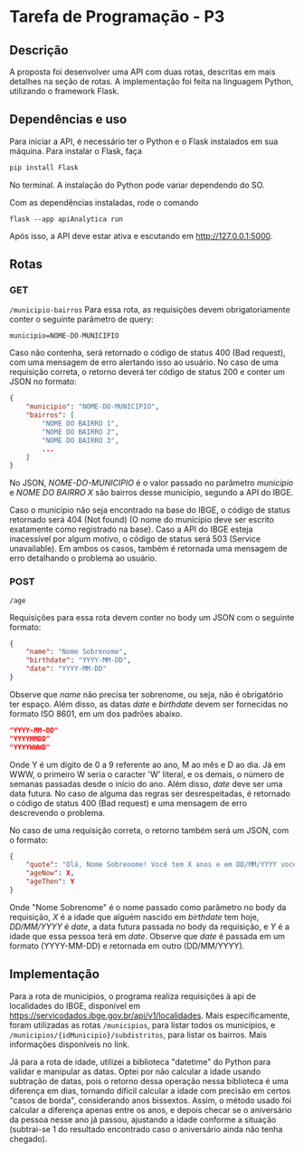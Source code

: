 # Tarefa de Programação - P3
## Descrição
A proposta foi desenvolver uma API com duas rotas, descritas em mais detalhes na seção de rotas. A implementação foi feita na linguagem Python, utilizando o framework Flask.

## Dependências e uso
Para iniciar a API, é necessário ter o Python e o Flask instalados em sua máquina. Para instalar o Flask, faça
```sh
pip install Flask
```

No terminal. A instalação do Python pode variar dependendo do SO.

Com as dependências instaladas, rode o comando
```
flask --app apiAnalytica run
```

Após isso, a API deve estar ativa e escutando em http://127.0.0.1:5000.

## Rotas
### GET
```/municipio-bairros```
Para essa rota, as requisições devem obrigatoriamente conter o seguinte parâmetro de query:
```
municipio=NOME-DO-MUNICIPIO
```

Caso não contenha, será retornado o código de status 400 (Bad request), com uma mensagem de erro alertando isso ao usuário. No caso de uma requisição correta, o retorno deverá ter código de status 200 e conter um JSON no formato:
```json
{
    "municipio": "NOME-DO-MUNICIPIO",
    "bairros": [
        "NOME DO BAIRRO 1",
        "NOME DO BAIRRO 2",
        "NOME DO BAIRRO 3",
        ...
    ]
}
```
No JSON, _NOME-DO-MUNICIPIO_ é o valor passado no parâmetro _municipio_ e _NOME DO BAIRRO X_ são bairros desse município, segundo a API do IBGE.

Caso o município não seja encontrado na base do IBGE, o código de status retornado será 404 (Not found) (O nome do município deve ser escrito exatamente como registrado na base). Caso a API do IBGE esteja inacessível por algum motivo, o código de status será 503 (Service unavailable). Em ambos os casos, também é retornada uma mensagem de erro detalhando o problema ao usuário.

### POST
```/age```

Requisições para essa rota devem conter no body um JSON com o seguinte formato:
```json
{
    "name": "Nome Sobrenome",
    "birthdate": "YYYY-MM-DD",
    "date": "YYYY-MM-DD"
}
```
Observe que _name_ não precisa ter sobrenome, ou seja, não é obrigatório ter espaço. Além disso, as datas _date_ e _birthdate_ devem ser fornecidas no formato ISO 8601, em um dos padrões abaixo.
```json
"YYYY-MM-DD"
"YYYYMMDD"
"YYYYWWWD"
```
Onde Y é um dígito de 0 a 9 referente ao ano, M ao mês e D ao dia. Já em WWW, o primeiro W seria o caracter 'W' literal, e os demais, o número de semanas passadas desde o início do ano. Além disso, _date_ deve ser uma data futura. No caso de alguma das regras ser desrespeitadas, é retornado o código de status 400 (Bad request) e uma mensagem de erro descrevendo o problema.


No caso de uma requisição correta, o retorno também será um JSON, com o formato:
```json
{
    "quote": "Olá, Nome Sobrenome! Você tem X anos e em DD/MM/YYYY você terá Y anos.",
    "ageNow": X,
    "ageThen": Y
}
```

Onde "Nome Sobrenome" é o nome passado como parâmetro no body da requisição, _X_ é a idade que alguém nascido em _birthdate_ tem hoje, _DD/MM/YYYY_ é _date_, a data futura passada no body da requisição, e _Y_ é a idade que essa pessoa terá em _date_. Observe que _date_ é passada em um formato (YYYY-MM-DD) e retornada em outro (DD/MM/YYYY).

## Implementação
Para a rota de municipios, o programa realiza requisições à api de localidades do IBGE, disponível em https://servicodados.ibge.gov.br/api/v1/localidades. Mais especificamente, foram utilizadas as rotas ```/municipios```, para listar todos os municípios, e ```/municipios/{idMunicipio}/subdistritos```, para listar os bairros. Mais informações disponíveis no link.

Já para a rota de idade, utilizei a biblioteca "datetime" do Python para validar e manipular as datas. Optei por não calcular a idade usando subtração de datas, pois o retorno dessa operação nessa biblioteca é uma diferença em dias, tornando difícil calcular a idade com precisão em certos "casos de borda", considerando anos bissextos. Assim, o método usado foi calcular a diferença apenas entre os anos, e depois checar se o aniversário da pessoa nesse ano já passou, ajustando a idade conforme a situação (subtrai-se 1 do resultado encontrado caso o aniversário ainda não tenha chegado).